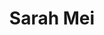 ---
layout: speaker2016
title: Sarah Mei
speakerName: Sarah Mei
speakerTwitter: sarahmei
speakerBio: Software dev, founder of @railsbridge, Director of Ruby Central, Chief Consultant of @devmyndsoftware.
speakerImage: 2016/sarah_mei.png
talkTitle: Factory, Workshop, Stage
talkBlurb: "<p>Once upon a time, writing software felt a lot like working in a factory. A product went through an assembly-line-like series of stages where each team added their contribution. At the end of the line, the finished product was packaged up and physically shipped to a customer.</p><p>Fast forward sixty years. Both the software itself and our process for making it are radically different from this original conception. But in the absence of a newer, more appropriate model for software development, we've unconsciously retained many industrial-era concepts -- and they're holding us back. We need a new model for software development that captures what we do today, and prepares us to build what we need for tomorrow.</p><p>I will outline a new model for software development that places the people who do it in the center of the picture, instead of on the periphery. Applying it to our projects gives us real, immediate answers to the hardest questions of software today.</p>"
---